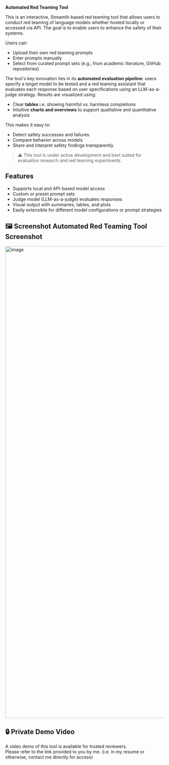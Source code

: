 **Automated Red Teaming Tool**


This is an interactive, Streamlit-based red teaming tool that allows users to conduct red teaming of language models whether hosted locally or accessed via API. The goal is to enable users to enhance the safety of their systems. 

Users can:
- Upload their own red teaming prompts
- Enter prompts manually
- Select from curated prompt sets (e.g., from academic literature, GitHub repositories)

The tool's key innovation lies in its **automated evaluation pipeline**: users specify a *target model* to be tested and a red teaming assistant that evaluates each response based on user specifications using an LLM-as-a-judge strategy. Results are visualized using:
- Clear **tables** i.e. showing harmful vs. harmless completions
- Intuitive **charts and overviews** to support qualitative and quantitative analysis

This makes it easy to:
- Detect safety successes and failures
- Compare behavior across models
- Share and interpret safety findings transparently

> ⚠️ This tool is under active development and best suited for evaluation research and red teaming experiments.

## Features

-  Supports local and API-based model access
-  Custom or preset prompt sets
-  Judge model (LLM-as-a-judge) evaluates responses
-  Visual output with summaries, tables, and plots
-  Easily extensible for different model configurations or prompt strategies

## 🖼️ Screenshot Automated Red Teaming Tool Screenshot

<img width="1497" alt="image" src="https://github.com/user-attachments/assets/48cd302c-5b28-4c96-98d6-1ded4fa9bdaa" />


## 🔒 Private Demo Video

A video demo of this tool is available for trusted reviewers.  
Please refer to the link provided to you by me. (i.e. in my resume or otherwise, contact me directly for access)

